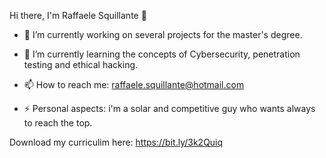 Hi there, I'm Raffaele Squillante 👋

* 🔭 I’m currently working on several projects for the master's degree.
 
* 🌱 I’m currently learning the concepts of Cybersecurity, penetration testing and ethical hacking.
  
* 📫 How to reach me: raffaele.squillante@hotmail.com
   
* ⚡ Personal aspects: i'm a solar and competitive guy who wants always to reach the top.
  
Download my curriculim here: https://bit.ly/3k2Quiq
